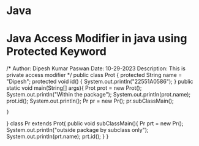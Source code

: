 # Java
# Java Access Modifier in java using Protected Keyword

/*
    Author: Dipesh Kumar Paswan
    Date: 10-29-2023
    Description: This is private access modifier
 */
public class Prot {
    protected String name = "Dipesh";
    protected void id()
    {
        System.out.println("22551A0586");
    }
    public static void main(String[] args){
        Prot prot = new Prot();
        System.out.println("Within the package");
        System.out.println(prot.name);
        prot.id();
        System.out.println();
        Pr pr = new Pr();
        pr.subClassMain();

    }
}
class Pr extends Prot{
    public void subClassMain(){
        Pr prt = new Pr();
        System.out.println("outside package by subclass only");
        System.out.println(prt.name);
        prt.id();
    }
}




